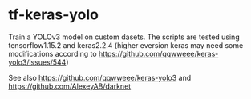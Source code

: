 # tf-keras-yolo 
Train a YOLOv3 model on custom dasets. 
The scripts are tested using tensorflow1.15.2 and keras2.2.4 (higher eversion keras may need some modifications according to https://github.com/qqwweee/keras-yolo3/issues/544)

See also https://github.com/qqwweee/keras-yolo3 and https://github.com/AlexeyAB/darknet
